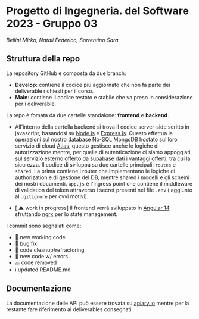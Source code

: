 # Progetto di Ingegneria. del Software 2023 - Gruppo 03
*Bellini Mirko, Natali Federico, Sorrentino Sara*
## Struttura della repo
La repository GitHub è composta da due branch:
- **Develop**: contiene il codice più aggiornato che non fa parte dei deliverable richiesti per il corso.
- **Main**: contiene il codice testato e stabile che va preso in considerazione per i deliverable.

La repo è fomata da due cartelle standalone: **frontend** e **backend**.

- All'interno della cartella backend si trova il codice server-side scritto in javascript, basandosi su [Node.js](www.nodejs.org) e [Express.js](www.expressjs.com). Questo effettua le operazioni sul nostro database No-SQL [MongoDB](www.mongodb.com) hostato sul loro servizio di cloud [Atlas](www.mongodb.com/clud/atlas), questo gestisce anche le logiche di autorizzazione mentre, per quelle di autenticazione ci siamo appoggiati sul servizio esterno offerto da [supabase](www.supabase.com) dati i vantaggi offerti, tra cui la sicurezza. Il codice di sviluppa su due cartelle principali: `routes` e `shared`. La prima contiene i router che implementano le logiche di authorization e di gestione del DB, mentre shared i modelli e gli schemi dei nostri documenti. `app.js` è l'ingress point che contiene il middleware di validation del token attraverso i secret presenti nel file `.env` ( aggiunto al `.gitignore` per ovvi motivi).

- [ ⚠️ work in progress] il frontend verrà sviluppato in [Angular 14](www.angular.io) sfruttando [ngrx](www.ngrx.io) per lo state management.

I commit sono segnalati come:
- 🦾 new working code
- 🐛 bug fix
- 🧼 code cleanup/refractoring
- 🚨 new code w/ errors
- 🔙 code removed
- ℹ️ updated README.md

## Documentazione

La documentazione delle API può essere trovata su [apiary.io](myscuderia.docs.apiary.io) mentre per la restante fare riferimento ai deliverables consegnati.
